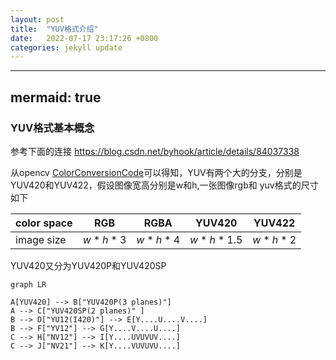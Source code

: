 ```yaml
---
layout: post
title:  "YUV格式介绍"
date:   2022-07-17 23:17:26 +0800
categories: jekyll update
---
```


---
mermaid: true
---

<head>
    <script src="https://cdn.mathjax.org/mathjax/latest/MathJax.js?config=TeX-AMS-MML_HTMLorMML" type="text/javascript"></script>
    <script type="text/x-mathjax-config">
        MathJax.Hub.Config({
            tex2jax: {
            skipTags: ['script', 'noscript', 'style', 'textarea', 'pre'],
            inlineMath: [['$','$']]
            }
        });
    </script>
</head>

<script src="//cdnjs.cloudflare.com/ajax/libs/mermaid/8.6.0/mermaid.min.js"></script>

<script>
var config = {
  startOnLoad: true,
  theme: "forest",
  flowchart:{
    useMaxWidth: true,
    htmlLabels: true
  }
};
mermaid.initialize(config);
window.mermaid.init(undefined, document.querySelectorAll('.language-mermaid'));
</script>

### YUV格式基本概念
参考下面的连接
https://blog.csdn.net/byhook/article/details/84037338

从opencv [ColorConversionCode](https://docs.opencv.org/4.x/d8/d01/group__imgproc__color__conversions.html#ga4e0972be5de079fed4e3a10e24ef5ef0})可以得知，YUV有两个大的分支，分别是YUV420和YUV422，假设图像宽高分别是w和h,一张图像rgb和
yuv格式的尺寸如下   

| color space | RGB     | RGBA    | YUV420    | YUV422  |
| ----------- | ------- | ------- | --------- | ------- |
| image size  | $w*h*3$ | $w*h*4$ | $w*h*1.5$ | $w*h*2$ |

YUV420又分为YUV420P和YUV420SP

```mermaid
graph LR

A[YUV420] --> B["YUV420P(3 planes)"]
A --> C["YUV420SP(2 planes)" ]
B --> D["YU12(I420)"] --> E[Y....U....V....]
B --> F["YV12"] --> G[Y....V....U....]
C --> H["NV12"] --> I[Y....UVUVUV....]
C --> J["NV21"] --> K[Y....VUVUVU....]

```